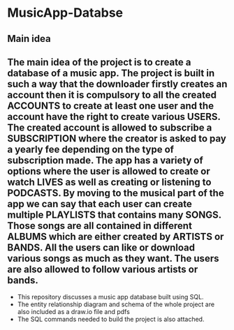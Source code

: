 # MusicApp-Databse
## Main idea
The main idea of the project is to create a database of a music app. The project is built in such a way that the downloader firstly creates an account then it is compulsory to all the created ACCOUNTS to create at least one user and the account have the right to create various USERS. The created account is allowed to subscribe a SUBSCRIPTION where the creator is asked to pay a yearly fee depending on the type of subscription made. The app has a variety of options where the user is allowed to create or watch LIVES as well as creating or listening to PODCASTS. By moving to the musical part of the app we can say that each user can create multiple PLAYLISTS that contains many SONGS. Those songs are all contained in different ALBUMS which are either created by ARTISTS or BANDS. All the users can like or download various songs as much as they want. The users are also allowed to follow various artists or bands.
---
- This repository discusses a music app database built using SQL.
- The entity relationship diagram and schema of the whole project are also included as a draw.io file and pdfs
- The SQL commands needed to build the project is also attached.
